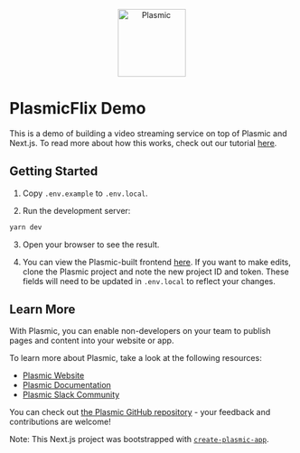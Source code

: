 <p align="center">
  <a href="https://www.plasmic.app">
    <img alt="Plasmic" role="img" src="https://cdn-images-1.medium.com/max/176/1*D1nV2o_le9dJEO3G80P4xg@2x.png" width="120">
  </a>
</p>

# PlasmicFlix Demo
This is a demo of building a video streaming service on top of Plasmic and Next.js. To read more about how this works, check out our tutorial [here]().

## Getting Started

1. Copy `.env.example` to `.env.local`.

2. Run the development server:

```bash
yarn dev
```

3. Open your browser to see the result.

4. You can view the Plasmic-built frontend [here](https://studio.plasmic.app/projects/eqrDNQBEf6ytvNJgLEmjN2). If you want to make edits, clone the Plasmic project and note the new
project ID and token. These fields will need to be updated in `.env.local` to reflect your changes.

## Learn More

With Plasmic, you can enable non-developers on your team to publish pages and content into your website or app.

To learn more about Plasmic, take a look at the following resources:

- [Plasmic Website](https://www.plasmic.app/)
- [Plasmic Documentation](https://docs.plasmic.app/learn/)
- [Plasmic Slack Community](https://www.plasmic.app/slack)

You can check out [the Plasmic GitHub repository](https://github.com/plasmicapp/plasmic) - your feedback and contributions are welcome!

Note: This Next.js project was bootstrapped with [`create-plasmic-app`](https://www.npmjs.com/package/create-plasmic-app).